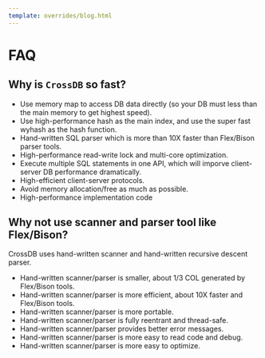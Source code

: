 ```yaml
---
template: overrides/blog.html
---
```


# FAQ

## Why is `CrossDB` so fast?

* Use memory map to access DB data directly (so your DB must less than the main memory to get highest speed).
* Use high-performance hash as the main index, and use the super fast wyhash as the hash function.
* Hand-written SQL parser which is more than 10X faster than Flex/Bison parser tools.
* High-performance read-write lock and multi-core optimization.
* Execute multiple SQL statements in one API, which will imporve client-server DB performance dramatically.
* High-efficient client-server protocols.
* Avoid memory allocation/free as much as possible.
* High-performance implementation code


## Why not use scanner and parser tool like Flex/Bison?

CrossDB uses hand-written scanner and hand-written recursive descent parser.

* Hand-written scanner/parser is smaller, about 1/3 COL generated by Flex/Bison tools.
* Hand-written scanner/parser is more efficient, about 10X faster and Flex/Bison tools.
* Hand-written scanner/parser is more portable.
* Hand-written scanner/parser is fully reentrant and thread-safe.
* Hand-written scanner/parser provides better error messages.
* Hand-written scanner/parser is more easy to read code and debug.
* Hand-written scanner/parser is more easy to optimize.
